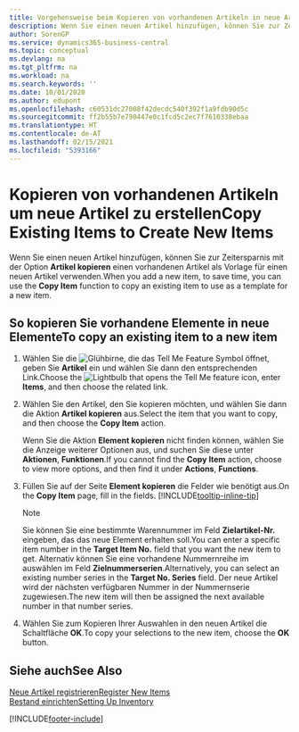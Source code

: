 ```yaml
---
title: Vorgehensweise beim Kopieren von vorhandenen Artikeln in neue Artikel
description: Wenn Sie einen neuen Artikel hinzufügen, können Sie zur Zeitersparnis mit der Option Artikel kopieren einen vorhandenen Artikel als Vorlage für einen neuen Artikel verwenden.
author: SorenGP
ms.service: dynamics365-business-central
ms.topic: conceptual
ms.devlang: na
ms.tgt_pltfrm: na
ms.workload: na
ms.search.keywords: ''
ms.date: 10/01/2020
ms.author: edupont
ms.openlocfilehash: c60531dc27008f42decdc540f392f1a9fdb90d5c
ms.sourcegitcommit: ff2b55b7e790447e0c1fcd5c2ec7f7610338ebaa
ms.translationtype: HT
ms.contentlocale: de-AT
ms.lasthandoff: 02/15/2021
ms.locfileid: "5393166"
---
```

# <a name="copy-existing-items-to-create-new-items"></a><span data-ttu-id="b4450-103">Kopieren von vorhandenen Artikeln um neue Artikel zu erstellen</span><span class="sxs-lookup"><span data-stu-id="b4450-103">Copy Existing Items to Create New Items</span></span>

<span data-ttu-id="b4450-104">Wenn Sie einen neuen Artikel hinzufügen, können Sie zur Zeitersparnis mit der Option **Artikel kopieren** einen vorhandenen Artikel als Vorlage für einen neuen Artikel verwenden.</span><span class="sxs-lookup"><span data-stu-id="b4450-104">When you add a new item, to save time, you can use the **Copy Item** function to copy an existing item to use as a template for a new item.</span></span>  

## <a name="to-copy-an-existing-item-to-a-new-item"></a><span data-ttu-id="b4450-105">So kopieren Sie vorhandene Elemente in neue Elemente</span><span class="sxs-lookup"><span data-stu-id="b4450-105">To copy an existing item to a new item</span></span>

1. <span data-ttu-id="b4450-106">Wählen Sie die ![Glühbirne, die das Tell Me Feature](media/ui-search/search_small.png "Tell Me-Funktion") Symbol öffnet, geben Sie **Artikel** ein und wählen Sie dann den entsprechenden Link.</span><span class="sxs-lookup"><span data-stu-id="b4450-106">Choose the ![Lightbulb that opens the Tell Me feature](media/ui-search/search_small.png "Tell me what you want to do") icon, enter **Items**, and then choose the related link.</span></span>  
2. <span data-ttu-id="b4450-107">Wählen Sie den Artikel, den Sie kopieren möchten, und wählen Sie dann die Aktion **Artikel kopieren** aus.</span><span class="sxs-lookup"><span data-stu-id="b4450-107">Select the item that you want to copy, and then choose the **Copy Item** action.</span></span>  

    <span data-ttu-id="b4450-108">Wenn Sie die Aktion **Element kopieren** nicht finden können, wählen Sie die Anzeige weiterer Optionen aus, und suchen Sie diese unter **Aktionen**, **Funktionen**.</span><span class="sxs-lookup"><span data-stu-id="b4450-108">If you cannot find the **Copy Item** action, choose to view more options, and then find it under **Actions**, **Functions**.</span></span>  

3. <span data-ttu-id="b4450-109">Füllen Sie auf der Seite **Element kopieren** die Felder wie benötigt aus.</span><span class="sxs-lookup"><span data-stu-id="b4450-109">On the **Copy Item** page, fill in the fields.</span></span> [!INCLUDE[tooltip-inline-tip](includes/tooltip-inline-tip_md.md)]

    > [!NOTE]  
    > <span data-ttu-id="b4450-110">Sie können Sie eine bestimmte Warennummer im Feld **Zielartikel-Nr.** eingeben, das das neue Element erhalten soll.</span><span class="sxs-lookup"><span data-stu-id="b4450-110">You can enter a specific item number in the **Target Item No.** field that you want the new item to get.</span></span> <span data-ttu-id="b4450-111">Alternativ können Sie eine vorhandene Nummernreihe im auswählen im Feld **Zielnummerserien**.</span><span class="sxs-lookup"><span data-stu-id="b4450-111">Alternatively, you can select an existing number series in the **Target No. Series** field.</span></span> <span data-ttu-id="b4450-112">Der neue Artikel wird der nächsten verfügbaren Nummer in der Nummernserie zugewiesen.</span><span class="sxs-lookup"><span data-stu-id="b4450-112">The new item will then be assigned the next available number in that number series.</span></span>  

4. <span data-ttu-id="b4450-113">Wählen Sie zum Kopieren Ihrer Auswahlen in den neuen Artikel die Schaltfläche **OK**.</span><span class="sxs-lookup"><span data-stu-id="b4450-113">To copy your selections to the new item, choose the **OK** button.</span></span>  

## <a name="see-also"></a><span data-ttu-id="b4450-114">Siehe auch</span><span class="sxs-lookup"><span data-stu-id="b4450-114">See Also</span></span>

[<span data-ttu-id="b4450-115">Neue Artikel registrieren</span><span class="sxs-lookup"><span data-stu-id="b4450-115">Register New Items</span></span>](inventory-how-register-new-items.md)  
[<span data-ttu-id="b4450-116">Bestand einrichten</span><span class="sxs-lookup"><span data-stu-id="b4450-116">Setting Up Inventory</span></span>](inventory-setup-inventory.md)  


[!INCLUDE[footer-include](includes/footer-banner.md)]